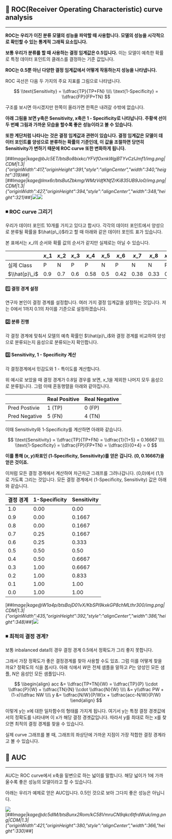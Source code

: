 ## 📌 ROC(Receiver Operating Characteristic) curve analysis

---

**ROC는 우리가 이진 분류 모델의 성능을 파악할 때 사용합니다. 모델의 성능을 시각적으로 확인할 수 있는 통계적 그래픽 요소입니다.**

**보통 우리가 분류를 할 때 사용하는 결정 임계값은 0.5입니다.** 이는 모델이 예측한 확률로 특정 데이터 포인트의 클래스를 결정하는 기준 값입니다.

**ROC는 0.5뿐 아닌 다양한 결정 임계값에서 어떻게 작동하는지 성능을 나타냅니다.**

ROC 곡선은 다음 두 가지의 주요 지표를 그림으로 나타냅니다.

$$  
\\text{Sensitivity} = \\dfrac{TP}{TP+FN}  
\\\\ \\text{1-Specificity} = \\dfrac{FP}{FP+TN}  
$$

구조를 보시면 아시겠지만 한쪽이 올라가면 한쪽은 내려갈 수밖에 없습니다.

**아래 그림을 보면 y축은 Sensitivity, x축은 1 - Specificity로 나타납니다. 주황색 선이 두 번째 그림과 가까운 모습을 할수록 좋은 성능이라고 볼 수 있습니다.**

**또한 계단처럼 나타나는 것은 결정 임계값과 관련이 있습니다. 결정 임계값은 모델이 데이터 포인트를 양성으로 분류하는 확률의 기준인데, 이 값을 조절하면 당연히 Sensitivity가 변하기 때문에 ROC curve 또한 변화하게 됩니다.**

[##_Image|kage@bJc5ET/btsBo8bixkc/YFVfOxnkWgjBTYvCzIJmf1/img.png|CDM|1.3|{"originWidth":417,"originHeight":391,"style":"alignCenter","width":340,"height":319}_##][##_Image|kage@lmx6r/btsButZbkmg/WMzVdfKNfZrKi835UB9Jo0/img.png|CDM|1.3|{"originWidth":427,"originHeight":394,"style":"alignCenter","width":348,"height":321}_##]![](file://C:%5CUsers%5Cjin%5CAppData%5CRoaming%5Cmarktext%5Cimages%5C2023-12-05-20-46-17-image.png?msec=1701776777708)![](file://C:%5CUsers%5Cjin%5CAppData%5CRoaming%5Cmarktext%5Cimages%5C2023-12-05-20-44-59-image.png?msec=1701776699546)

### ◾ ROC curve 그리기

우리가 데이터 포인트 10개를 가지고 있다고 합시다. 각각의 데이터 포인트에서 양성으로 분류될 확률을 $\\hat{p\_i}$라고 할 때 아래와 같은 데이터 포인트 표가 있습니다.

본 표에서는 $x\_i$의 순서와 확률 값의 순서가 같지만 실제로는 아닐 수 있습니다.

|   | $x\_1$ | $x\_2$ | $x\_3$ | $x\_4$ | $x\_5$ | $x\_6$ | $x\_7$ | $x\_8$ | $x\_9$ | $x\_{10}$ |
| --- | --- | --- | --- | --- | --- | --- | --- | --- | --- | --- |
| 실제 Class | P | N | P | P | N | P | N | N | P | P |
| $\\hat{p}\_i$ | 0.9 | 0.7 | 0.6 | 0.58 | 0.5 | 0.42 | 0.38 | 0.33 | 0.2 | 0.1 |

#### **1️⃣ 결정 경계 설정**

연구자 본인이 결정 경계를 설정합니다. 여러 가지 결정 임계값을 설정하는 것입니다. 저는 0에서 1까지 0.1의 차이를 기준으로 설정하겠습니다.

#### **2️⃣ 분류 진행**

각 결정 경계에 맞춰서 모델의 예측 확률인 $\\hat{p}\_i$와 결정 경계를 비교하여 양성으로 분류되는지 음성으로 분류되는지 확인합니다.

#### **3️⃣ Sensitivity, 1 - Specificity 계산**

각 결정경계에서 민감도와 1 - 특이도를 계산합니다.

위 예시로 보았을 때 결정 경계가 0.8일 경우를 보면, $x\_1$을 제외한 나머지 모두 음성으로 분류됩니다. 그럼 이때 혼동행렬을 아래와 같아집니다.

|   | Real Positive | Real Negative |
| --- | --- | --- |
| Pred Postivie | 1 (TP) | 0 (FP) |
| Pred Negative | 5 (FN) | 4 (TN) |

이때 Sensitivity와 1-Specificity를 계산하면 아래와 같습니다.

$$  
\\text{Sensitivity} = \\dfrac{TP}{TP+FN} = \\dfrac{1}{1+5} = 0.16667  
\\\\ \\text{1-Specificity} = \\dfrac{FP}{FP+TN} = \\dfrac{0}{0+4} = 0  
$$

**이를 통해 $(x,y)$좌표인 (1-Specificity, Sensitivity)를 얻은 겁니다. (0, 0.16667)을 얻은 것이죠.**

이처럼 모든 결정 경계에서 계산하여 차근차근 그래프를 그려나갑니다. (0,0)에서 (1,1)로 가도록 그리는 것입니다. 모든 결정 경계에서 (1-Specificity, Sensitivity) 값은 아래와 같습니다.

| 결정 경계 | 1-Specificity | Sensitivity |
| --- | --- | --- |
| 1.0 | 0.00 | 0.00 |
| 0.9 | 0.00 | 0.1667 |
| 0.8 | 0.00 | 0.1667 |
| 0.7 | 0.25 | 0.1667 |
| 0.6 | 0.25 | 0.333 |
| 0.5 | 0.50 | 0.50 |
| 0.4 | 0.50 | 0.6667 |
| 0.3 | 1.00 | 0.6667 |
| 0.2 | 1.00 | 0.833 |
| 0.1 | 1.00 | 1.00 |
| 0.0 | 1.00 | 1.00 |

[##_Image|kage@W1a4p/btsBojD01vX/KbSPI9kxkGP8chMLthr300/img.png|CDM|1.3|{"originWidth":435,"originHeight":392,"style":"alignCenter","width":386,"height":348}_##]![](file://C:%5CUsers%5Cjin%5CAppData%5CRoaming%5Cmarktext%5Cimages%5C2023-12-05-20-43-05-image.png?msec=1701776585779)

### ◾ 최적의 결정 경계?

보통 inbalanced data의 경우 결정 경계 0.5에서 정확도가 그리 좋지 못합니다.

그래서 가장 정확도가 좋은 결정경계를 찾아 사용할 수도 있죠. 그럼 이를 어떻게 찾을 까요? 정확도의 식을 봅시다. 아래 식에서 $W$은 전체 샘플을 말하고 $P$는 양성인 모든 샘플, $N$은 음성인 모든 샘플입니다.

$$  
\\begin{align}  
acc &= \\dfrac{TP+TN}{W} = \\dfrac{TP}{P} \\cdot \\dfrac{P}{W} + \\dfrac{TN}{N} \\cdot \\dfrac{N}{W}  
\\\\ &= y\\dfrac PW + (1-x)\\dfrac NW  
\\\\ y &= \\dfrac{N/W}{P/W}x + \\dfrac{acc-N/W}{P/W}  
\\end{align}  
$$

이렇게 y는 x에 대한 일차함수의 형태를 가지게 됩니다. 여기서 y는 특정 결정 경곗값에서의 정확도를 나타내며 이 x가 해당 결정 경곗값입니다. 따라서 y를 최대로 하는 x를 찾으면 최적의 결정 경계를 찾을 수 있습니다.

실제 curve 그래프를 볼 때, 그래프의 좌상단에 가까운 지점이 가장 적합한 결정 경계라고 볼 수 있습니다.

## 📌 AUC

---

AUC는 ROC curve에서 x축을 밑변으로 하는 넓이를 말합니다. 해당 넓이가 1에 가까울수록 좋은 성능의 모델이라고 할 수 있습니다.

아래는 우리가 예제로 얻은 AUC입니다. 0.5인 것으로 보아 그다지 좋은 성능은 아닙니다.

![](file://C:%5CUsers%5Cjin%5CAppData%5CRoaming%5Cmarktext%5Cimages%5C2023-12-05-21-31-48-image.png?msec=1701779508520)[##_Image|kage@dc5dlM/btsBunx2Rom/kC58VmruCN9qkc6tfrdWuk/img.png|CDM|1.3|{"originWidth":421,"originHeight":380,"style":"alignCenter","width":366,"height":330}_##]
